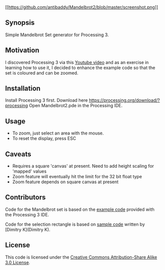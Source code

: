 [[https://github.com/antibaddy/Mandelbrot2/blob/master/screenshot.png]]
## Synopsis

Simple Mandelbrot Set generator for Processing 3.

## Motivation

I discovered Processing 3 via this [Youtube video](https://www.youtube.com/watch?v=fAsaSkmbF5s) and as an exercise in learning how to use it, I decided to enhance the example code so that the set is coloured and can be zoomed.

## Installation

Install Processing 3 first. Download here https://processing.org/download/?processing
Open Mandelbrot2.pde in the Processing IDE.


## Usage

- To zoom, just select an area with the mouse.
- To reset the display, press ESC


## Caveats

- Requires a square 'canvas' at present. Need to add height scaling for 'mapped' values
- Zoom feature will eventually hit the limit for the 32 bit float type
- Zoom feature depends on square canvas at present


## Contributors

Code for the Mandelbrot set is based on the [example code](https://processing.org/examples/mandelbrot.html) provided with the Processing 3 IDE.

Code for the selection rectangle is based on [sample code](http://studio.sketchpad.cc/sp/pad/view/RgPVoxbKp3/rev.1253.html) written by [Dimitry K](Dimitry K).

## License

This code is licensed under the [Creative Commons Attribution-Share Alike 3.0 License](http://creativecommons.org/licenses/by-sa/3.0/).

